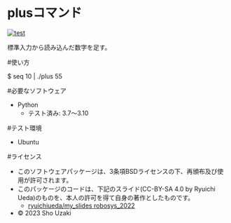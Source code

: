 # plusコマンド
[![test](http://github.com/shouzaki-git/robosys2023/actions/workflows/test.yml/badge.svg)](http://github.com/shouzaki-git/robosys2023/actions/workflows/test.yml/badge.svg)

標準入力から読み込んだ数字を足す。

#使い方
 
 $ seq 10 | ./plus
   55

#必要なソフトウェア

* Python
  * テスト済み: 3.7～3.10

#テスト環境
* Ubuntu


#ライセンス
* このソフトウェアパッケージは、3条項BSDライセンスの下、再頒布及び使用が許可されます。
* このパッケージのコードは、下記のスライド(CC-BY-SA 4.0 by Ryuichi Ueda)のものを、本人の許可を得て自身の著作としたものです。
    * [ryuichiueda/my_slides robosys_2022](http://github.com/ryuichiueda/my_slides/tree/master/robosys_2022)
* © 2023 Sho Uzaki
